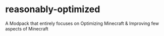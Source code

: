 # reasonably-optimized
A Modpack that entirely focuses on Optimizing Minecraft &amp; Improving few aspects of Minecraft
